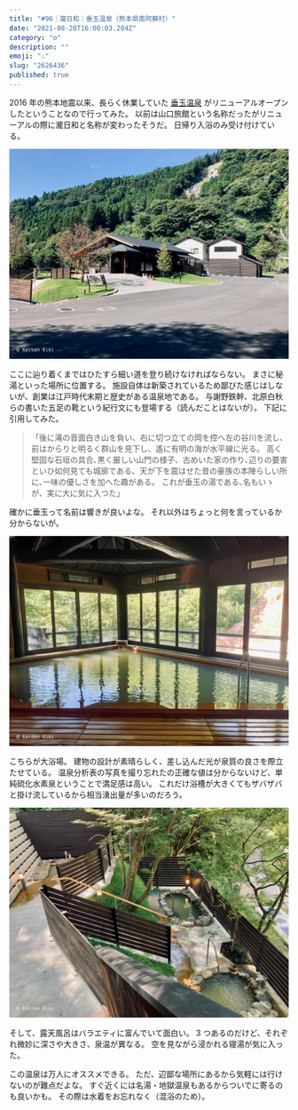 ```yaml
---
title: "#96｜瀧日和｜垂玉温泉（熊本県南阿蘇村）"
date: "2021-08-28T16:00:03.284Z"
category: "o"
description: ""
emoji: "♨️"
slug: "2626436"
published: true
---
```


<!-- @format -->

2016 年の熊本地震以来、長らく休業していた [垂玉温泉](https://tarutama.jp) がリニューアルオープンしたということなので行ってみた。
以前は山口旅館という名称だったがリニューアルの際に瀧日和と名称が変わったそうだ。
日帰り入浴のみ受け付けている。

![外観](01.jpg)

ここに辿り着くまではひたすら細い道を登り続けなければならない。
まさに秘湯といった場所に位置する。
施設自体は新築されているため鄙びた感じはしないが、創業は江戸時代末期と歴史がある温泉地である。
与謝野鉄幹、北原白秋らの書いた五足の靴という紀行文にも登場する（読んだことはないが）。
下記に引用してみた。

> 「後に滝の音面白き山を負い、右に切つ立ての岡を控へ左の谷川を流し、前はからりと明るく群山を見下し、遙に有明の海が水平線に光る。
> 高く堅固な石垣の具合､黒く厳しい山門の様子、古めいた家の作り､辺りの要害といひ如何見ても城廓である、天が下を震はせた昔の豪族の本陣らしい所に､一味の優しさを加へた趣がある。
> これが垂玉の湯である､名もいゝが、実に大に気に入つた」

確かに垂玉って名前は響きが良いよな。
それ以外はちょっと何を言っているか分からないが。

![大浴場](12.jpg)

こちらが大浴場。
建物の設計が素晴らしく、差し込んだ光が泉質の良さを際立たせている。
温泉分析表の写真を撮り忘れたの正確な値は分からないけど、単純硫化水素泉ということで満足感は高い。
これだけ浴槽が大きくてもザバザバと掛け流しているから相当湧出量が多いのだろう。

![露天風呂](15.jpg)

そして、露天風呂はバラエティに富んでいて面白い。
3 つあるのだけど、それぞれ微妙に深さや大きさ、泉温が異なる。
空を見ながら浸かれる寝湯が気に入った。

この温泉は万人にオススメできる。
ただ、辺鄙な場所にあるから気軽には行けないのが難点だよな。
すぐ近くには名湯・地獄温泉もあるからついでに寄るのも良いかも。
その際は水着をお忘れなく（混浴のため）。
